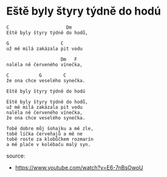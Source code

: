 # Eště byly štyry týdně do hodú

```
C                     Dm
Eště byly štyry týdně do hodů, 

G                   C
už mě milá zakázala pit vodu

                    Dm   F
naléla ně červeného vínečka, 

C           G        C
že ona chce veselého synečka.

```


```
Eště byly štyry týdně do hodú
 
Eště byly štyry týdně do hodů, 
už mě milá zakázala pit vodu
naléla ně červeného vínečka, 
že ona chce veselého synečka.
 
Tobě dobre můj šohajku a mě zle,
tobě líčka červeňajů a mě ne
tobě roste za klobůčkem rozmarín 
a mě plače v kolébaču malý syn.

```




source:
* https://www.youtube.com/watch?v=E6-7nBsOwoU
